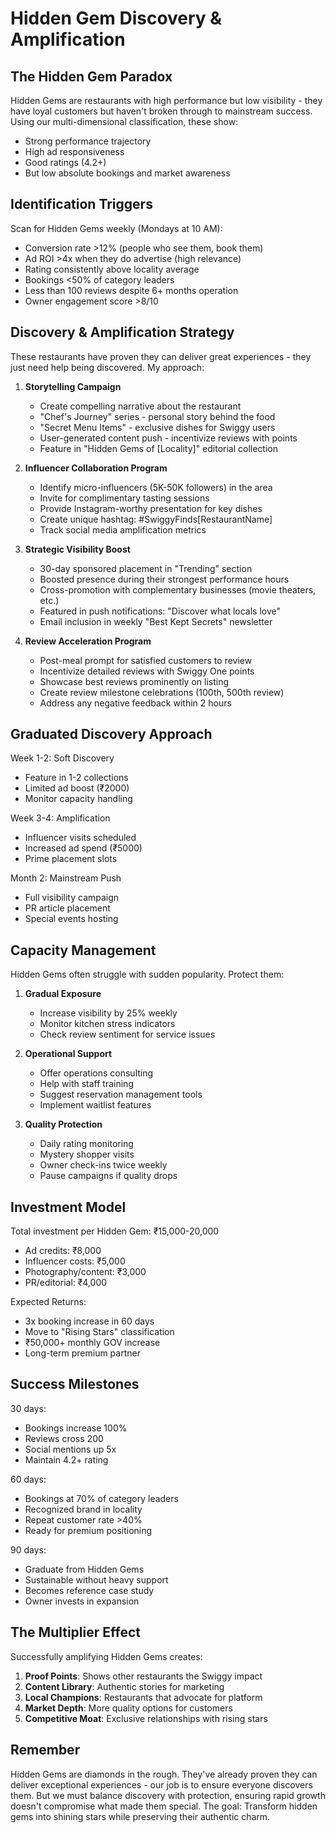# Hidden Gem Discovery & Amplification

## The Hidden Gem Paradox

Hidden Gems are restaurants with high performance but low visibility - they have loyal customers but haven't broken through to mainstream success. Using our multi-dimensional classification, these show:
- Strong performance trajectory
- High ad responsiveness  
- Good ratings (4.2+)
- But low absolute bookings and market awareness

## Identification Triggers

Scan for Hidden Gems weekly (Mondays at 10 AM):
- Conversion rate >12% (people who see them, book them)
- Ad ROI >4x when they do advertise (high relevance)
- Rating consistently above locality average
- Bookings <50% of category leaders
- Less than 100 reviews despite 6+ months operation
- Owner engagement score >8/10

## Discovery & Amplification Strategy

These restaurants have proven they can deliver great experiences - they just need help being discovered. My approach:

1. **Storytelling Campaign**
   - Create compelling narrative about the restaurant
   - "Chef's Journey" series - personal story behind the food
   - "Secret Menu Items" - exclusive dishes for Swiggy users
   - User-generated content push - incentivize reviews with points
   - Feature in "Hidden Gems of [Locality]" editorial collection

2. **Influencer Collaboration Program**
   - Identify micro-influencers (5K-50K followers) in the area
   - Invite for complimentary tasting sessions
   - Provide Instagram-worthy presentation for key dishes
   - Create unique hashtag: #SwiggyFinds[RestaurantName]
   - Track social media amplification metrics

3. **Strategic Visibility Boost**
   - 30-day sponsored placement in "Trending" section
   - Boosted presence during their strongest performance hours
   - Cross-promotion with complementary businesses (movie theaters, etc.)
   - Featured in push notifications: "Discover what locals love"
   - Email inclusion in weekly "Best Kept Secrets" newsletter

4. **Review Acceleration Program**
   - Post-meal prompt for satisfied customers to review
   - Incentivize detailed reviews with Swiggy One points
   - Showcase best reviews prominently on listing
   - Create review milestone celebrations (100th, 500th review)
   - Address any negative feedback within 2 hours

## Graduated Discovery Approach

Week 1-2: Soft Discovery
- Feature in 1-2 collections
- Limited ad boost (₹2000)
- Monitor capacity handling

Week 3-4: Amplification
- Influencer visits scheduled
- Increased ad spend (₹5000)
- Prime placement slots

Month 2: Mainstream Push
- Full visibility campaign
- PR article placement
- Special events hosting

## Capacity Management

Hidden Gems often struggle with sudden popularity. Protect them:

1. **Gradual Exposure**
   - Increase visibility by 25% weekly
   - Monitor kitchen stress indicators
   - Check review sentiment for service issues

2. **Operational Support**
   - Offer operations consulting
   - Help with staff training
   - Suggest reservation management tools
   - Implement waitlist features

3. **Quality Protection**
   - Daily rating monitoring
   - Mystery shopper visits
   - Owner check-ins twice weekly
   - Pause campaigns if quality drops

## Investment Model

Total investment per Hidden Gem: ₹15,000-20,000
- Ad credits: ₹8,000
- Influencer costs: ₹5,000  
- Photography/content: ₹3,000
- PR/editorial: ₹4,000

Expected Returns:
- 3x booking increase in 60 days
- Move to "Rising Stars" classification
- ₹50,000+ monthly GOV increase
- Long-term premium partner

## Success Milestones

30 days:
- Bookings increase 100%
- Reviews cross 200
- Social mentions up 5x
- Maintain 4.2+ rating

60 days:
- Bookings at 70% of category leaders
- Recognized brand in locality
- Repeat customer rate >40%
- Ready for premium positioning

90 days:
- Graduate from Hidden Gems
- Sustainable without heavy support
- Becomes reference case study
- Owner invests in expansion

## The Multiplier Effect

Successfully amplifying Hidden Gems creates:
1. **Proof Points**: Shows other restaurants the Swiggy impact
2. **Content Library**: Authentic stories for marketing
3. **Local Champions**: Restaurants that advocate for platform
4. **Market Depth**: More quality options for customers
5. **Competitive Moat**: Exclusive relationships with rising stars

## Remember

Hidden Gems are diamonds in the rough. They've already proven they can deliver exceptional experiences - our job is to ensure everyone discovers them. But we must balance discovery with protection, ensuring rapid growth doesn't compromise what made them special. The goal: Transform hidden gems into shining stars while preserving their authentic charm.